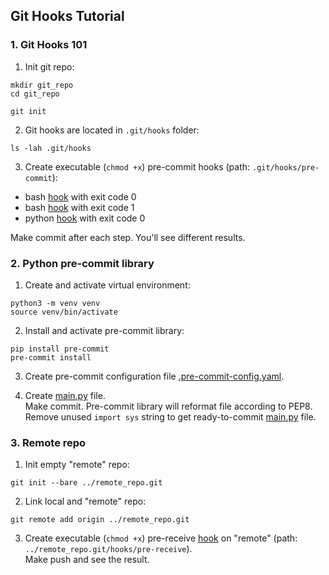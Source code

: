 ## Git Hooks Tutorial

### 1. Git Hooks 101

1) Init git repo:
```shell script
mkdir git_repo
cd git_repo

git init
```

2) Git hooks are located in `.git/hooks` folder:
```shell script
ls -lah .git/hooks
```

3) Create executable (`chmod +x`) pre-commit hooks (path: `.git/hooks/pre-commit`):
 - bash [hook](https://github.com/dayyass/git_hooks_is_all_you_need/blob/main/hooks/pre-commit.good) with exit code 0
 - bash [hook](https://github.com/dayyass/git_hooks_is_all_you_need/blob/main/hooks/pre-commit.bad) with exit code 1
 - python [hook](https://github.com/dayyass/git_hooks_is_all_you_need/blob/main/hooks/pre-commit.good.py) with exit code 0
 
Make commit after each step. You'll see different results.

### 2. Python pre-commit library

1) Create and activate virtual environment:
```shell script
python3 -m venv venv
source venv/bin/activate
```

2) Install and activate pre-commit library:
```shell script
pip install pre-commit
pre-commit install
```

3) Create pre-commit configuration file [.pre-commit-config.yaml](https://github.com/dayyass/git_hooks_is_all_you_need/blob/main/.pre-commit-config.yaml).

4) Create [main.py](https://github.com/dayyass/git_hooks_is_all_you_need/blob/main/main_before_hooks.py) file.<br>
Make commit. Pre-commit library will reformat file according to PEP8.<br>
Remove unused `import sys` string to get ready-to-commit [main.py](https://github.com/dayyass/git_hooks_is_all_you_need/blob/main/main_after_hooks.py) file.

### 3. Remote repo

1) Init empty "remote" repo:
```shell script
git init --bare ../remote_repo.git
```

2) Link local and "remote" repo:
```shell script
git remote add origin ../remote_repo.git
```

3) Create executable (`chmod +x`) pre-receive [hook](https://github.com/dayyass/git_hooks_is_all_you_need/blob/main/hooks/pre-receive.good) on "remote" (path: `../remote_repo.git/hooks/pre-receive`).<br>
Make push and see the result.
